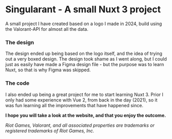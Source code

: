 # Singularant - A small Nuxt 3 project
A small project I have created based on a logo I made in 2024, build using the Valorant-API for almost all the data.

### The design
The design ended up being based on the logo itself, and the idea of trying out a very boxed design.
The design took shame as I went along, but I could just as easily have made a Figma design file - but the purpose was to learn Nuxt, so that is why Figma was skipped.

### The code
I also ended up being a great project for me to start learning Nuxt 3.
Prior I only had some experience with Vue 2, from back in the day (2021), so it was fun learning all the improvements that have happened since.

**I hope you will take a look at the website, and that you enjoy the outcome.**

_Riot Games, Valorant, and all associated properties are trademarks or registered trademarks of Riot Games, Inc._
